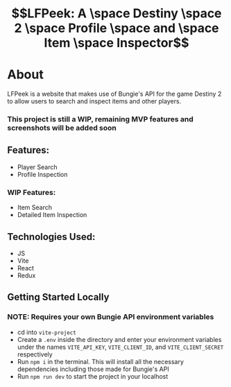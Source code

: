 # $$LFPeek: A \space Destiny \space 2 \space Profile \space and \space Item \space Inspector$$

# About
LFPeek is a website that makes use of Bungie's API for the game Destiny 2 to allow users to search and inspect items and other players.

### This project is still a WIP, remaining MVP features and screenshots will be added soon

## Features:
- Player Search
- Profile Inspection

### WIP Features:
- Item Search
- Detailed Item Inspection

## Technologies Used:
- JS
- Vite
- React
- Redux

## Getting Started Locally
### NOTE: Requires your own Bungie API environment variables
- cd into `vite-project`
- Create a `.env` inside the directory and enter your environment variables under the names `VITE_API_KEY`, `VITE_CLIENT_ID`, and `VITE_CLIENT_SECRET` respectively
- Run `npm i` in the terminal. This will install all the necessary dependencies including those made for Bungie's API
- Run `npm run dev` to start the project in your localhost
